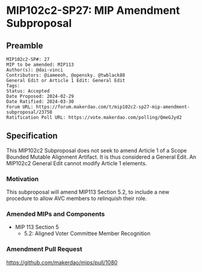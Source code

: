 # MIP102c2-SP27: MIP Amendment Subproposal

## Preamble

```
MIP102c2-SP#: 27
MIP to be amended: MIP113
Author(s): @dai-vinci
Contributors: @iameeoh, @opensky. @twblack88
General Edit or Article 1 Edit: General Edit
Tags:
Status: Accepted
Date Proposed: 2024-02-29
Date Ratified: 2024-03-30
Forum URL: https://forum.makerdao.com/t/mip102c2-sp27-mip-amendment-subproposal/23758
Ratification Poll URL: https://vote.makerdao.com/polling/QmeGJyd2
```

## Specification

This MIP102c2 Subproposal does not seek to amend Article 1 of a Scope Bounded Mutable Alignment Artifact. It is thus considered a General Edit. An MIP102c2 General Edit cannot modify Article 1 elements.

### Motivation

This subproposal will amend MIP113 Section 5.2, to include a new procedure to allow AVC members to relinquish their role.

### Amended MIPs and Components

* MIP 113 Section 5
  * 5.2: Aligned Voter Committee Member Recognition

### Amendment Pull Request

https://github.com/makerdao/mips/pull/1080
